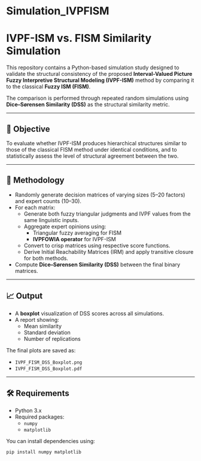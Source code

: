 # Simulation_IVPFISM
# IVPF-ISM vs. FISM Similarity Simulation

This repository contains a Python-based simulation study designed to validate the structural consistency of the proposed **Interval-Valued Picture Fuzzy Interpretive Structural Modeling (IVPF-ISM)** method by comparing it to the classical **Fuzzy ISM (FISM)**.

The comparison is performed through repeated random simulations using **Dice–Sørensen Similarity (DSS)** as the structural similarity metric.

---

## 🎯 Objective

To evaluate whether IVPF-ISM produces hierarchical structures similar to those of the classical FISM method under identical conditions, and to statistically assess the level of structural agreement between the two.

---

## 🧪 Methodology

- Randomly generate decision matrices of varying sizes (5–20 factors) and expert counts (10–30).
- For each matrix:
  - Generate both fuzzy triangular judgments and IVPF values from the same linguistic inputs.
  - Aggregate expert opinions using:
    - Triangular fuzzy averaging for FISM
    - **IVPFOWIA operator** for IVPF-ISM
  - Convert to crisp matrices using respective score functions.
  - Derive Initial Reachability Matrices (IRM) and apply transitive closure for both methods.
- Compute **Dice–Sørensen Similarity (DSS)** between the final binary matrices.

---

## 📈 Output

- A **boxplot** visualization of DSS scores across all simulations.
- A report showing:
  - Mean similarity
  - Standard deviation
  - Number of replications

The final plots are saved as:
- `IVPF_FISM_DSS_Boxplot.png`
- `IVPF_FISM_DSS_Boxplot.pdf`

---

## 🛠️ Requirements

- Python 3.x
- Required packages:
  - `numpy`
  - `matplotlib`

You can install dependencies using:

```bash
pip install numpy matplotlib
